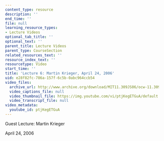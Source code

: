 ```yaml
---
content_type: resource
description: ''
end_time: ''
file: null
learning_resource_types:
- Lecture Videos
optional_tab_title: ''
optional_text: ''
parent_title: Lecture Videos
parent_type: CourseSection
related_resources_text: ''
resource_index_text: ''
resourcetype: Video
start_time: ''
title: 'Lecture 6: Martin Krieger, April 24, 2006'
uid: e28f82fc-786a-157f-6c5b-0abc964ccb54
video_files:
  archive_url: http://www.archive.org/download/MIT11.309JS06/ocw-11.309j-24apr2006-220k.mp4
  video_captions_file: null
  video_thumbnail_file: https://img.youtube.com/vi/ptjKegETGuA/default.jpg
  video_transcript_file: null
video_metadata:
  youtube_id: ptjKegETGuA
---
```


Guest Lecture: Martin Krieger

April 24, 2006
